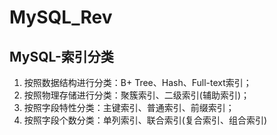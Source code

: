 # MySQL_Rev
## MySQL-索引分类
1. 按照数据结构进行分类：B+ Tree、Hash、Full-text索引；
2. 按照物理存储进行分类：聚簇索引、二级索引(辅助索引)；
3. 按照字段特性分类：主键索引、普通索引、前缀索引；
4. 按照字段个数分类：单列索引、联合索引(复合索引、组合索引)

